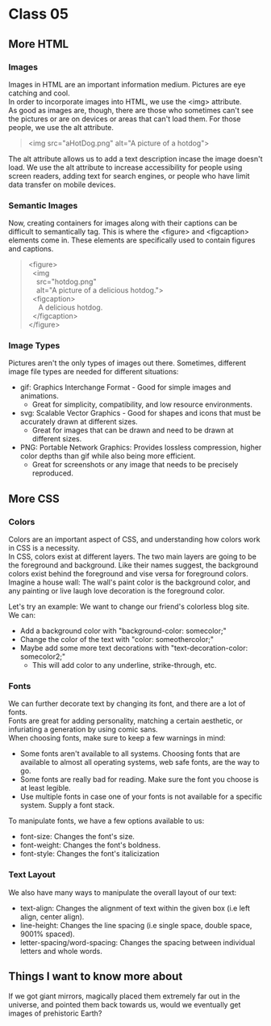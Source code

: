 # Class 05

## More HTML

### Images

Images in HTML are an important information medium. Pictures are eye catching and cool.  
In order to incorporate images into HTML, we use the \<img> attribute.  
As good as images are, though, there are those who sometimes can't see the pictures or are on devices or areas that can't load them. For those people, we use the alt attribute.  
> \<img src="aHotDog.png" alt="A picture of a hotdog">

The alt attribute allows us to add a text description incase the image doesn't load. We use the alt attribute to increase accessibility for people using screen readers, adding text for search engines, or people who have limit data transfer on mobile devices.

### Semantic Images

Now, creating containers for images along with their captions can be difficult to semantically tag. This is where the \<figure> and \<figcaption> elements come in. These elements are specifically used to contain figures and captions.

> \<figure>  
> &nbsp;&nbsp;\<img  
> &nbsp;&nbsp;&nbsp;&nbsp;src="hotdog.png"  
> &nbsp;&nbsp;&nbsp;&nbsp;alt="A picture of a delicious hotdog.">  
> &nbsp;&nbsp;\<figcaption>  
> &nbsp;&nbsp;&nbsp;&nbsp; A delicious hotdog.  
> &nbsp;&nbsp;\</figcaption>  
> \</figure>

### Image Types

Pictures aren't the only types of images out there. Sometimes, different image file types are needed for different situations:

- gif: Graphics Interchange Format - Good for simple images and animations.
  - Great for simplicity, compatibility, and low resource environments.
- svg: Scalable Vector Graphics - Good for shapes and icons that must be accurately drawn at different sizes.
  - Great for images that can be drawn and need to be drawn at different sizes.
- PNG: Portable Network Graphics: Provides lossless compression, higher color depths than gif while also being more efficient.
  - Great for screenshots or any image that needs to be precisely reproduced.

## More CSS

### Colors

Colors are an important aspect of CSS, and understanding how colors work in CSS is a necessity.  
In CSS, colors exist at different layers. The two main layers are going to be the foreground and background. Like their names suggest, the background colors exist behind the foreground and vise versa for foreground colors. Imagine a house wall: The wall's paint color is the background color, and any painting or live laugh love decoration is the foreground color.

Let's try an example: We want to change our friend's colorless blog site.  
We can:

- Add a background color with "background-color: somecolor;"
- Change the color of the text with "color: someothercolor;"
- Maybe add some more text decorations with "text-decoration-color: somecolor2;"
  - This will add color to any underline, strike-through, etc.

### Fonts

We can further decorate text by changing its font, and there are a lot of fonts.  
Fonts are great for adding personality, matching a certain aesthetic, or infuriating a generation by using comic sans.  
When choosing fonts, make sure to keep a few warnings in mind:

- Some fonts aren't available to all systems. Choosing fonts that are available to almost all operating systems, web safe fonts, are the way to go.
- Some fonts are really bad for reading. Make sure the font you choose is at least legible.
- Use multiple fonts in case one of your fonts is not available for a specific system. Supply a font stack.

To manipulate fonts, we have a few options available to us:

- font-size: Changes the font's size.
- font-weight: Changes the font's boldness.
- font-style: Changes the font's italicization

### Text Layout

We also have many ways to manipulate the overall layout of our text:

- text-align: Changes the alignment of text within the given box (i.e left align, center align).
- line-height: Changes the line spacing (i.e single space, double space, 9001% spaced).
- letter-spacing/word-spacing: Changes the spacing between individual letters and whole words.

## Things I want to know more about

If we got giant mirrors, magically placed them extremely far out in the universe, and pointed them back towards us, would we eventually get images of prehistoric Earth?
